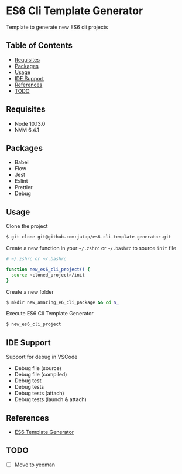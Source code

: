# ES6 Cli Template Generator

Template to generate new ES6 cli projects

## Table of Contents

- [Requisites](#requisites)
- [Packages](#packages)
- [Usage](#usage)
- [IDE Support](#ide-support)
- [References](#references)
- [TODO](#todo)

## Requisites

- Node 10.13.0
- NVM 6.4.1

## Packages

- Babel
- Flow
- Jest
- Eslint
- Prettier
- Debug

## Usage

Clone the project

```bash
$ git clone git@github.com:jatap/es6-cli-template-generator.git
```

Create a new function in your ```~/.zshrc``` or ```~/.bashrc``` to source ```init``` file

```bash
# ~/.zshrc or ~/.bashrc

function new_es6_cli_project() {
  source <cloned_project>/init
}
```

Create a new folder

```bash
$ mkdir new_amazing_e6_cli_package && cd $_
```

Execute ES6 Cli Template Generator

```bash
$ new_es6_cli_project
```

## IDE Support

Support for debug in VSCode

- Debug file (source)
- Debug file (compiled)
- Debug test
- Debug tests
- Debug tests (attach)
- Debug tests (launch & attach)

## References

- [ES6 Template Generator](https://github.com/jatap/es6-template-generator)

## TODO

- [ ] Move to yeoman
